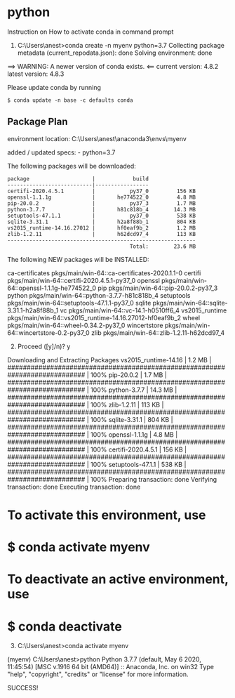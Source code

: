 # python

Instruction on How to activate conda in command prompt

1) C:\Users\anest>conda create -n myenv python=3.7
Collecting package metadata (current_repodata.json): done
Solving environment: done

==> WARNING: A newer version of conda exists. <==
  current version: 4.8.2
  latest version: 4.8.3

Please update conda by running

    $ conda update -n base -c defaults conda

## Package Plan ##

  environment location: C:\Users\anest\anaconda3\envs\myenv

  added / updated specs:
    - python=3.7

The following packages will be downloaded:

    package                    |            build
    ---------------------------|-----------------
    certifi-2020.4.5.1         |           py37_0         156 KB
    openssl-1.1.1g             |       he774522_0         4.8 MB
    pip-20.0.2                 |           py37_3         1.7 MB
    python-3.7.7               |       h81c818b_4        14.3 MB
    setuptools-47.1.1          |           py37_0         538 KB
    sqlite-3.31.1              |       h2a8f88b_1         804 KB
    vs2015_runtime-14.16.27012 |       hf0eaf9b_2         1.2 MB
    zlib-1.2.11                |       h62dcd97_4         113 KB
    ------------------------------------------------------------
                                           Total:        23.6 MB
The following NEW packages will be INSTALLED:

  ca-certificates    pkgs/main/win-64::ca-certificates-2020.1.1-0
  certifi            pkgs/main/win-64::certifi-2020.4.5.1-py37_0
  openssl            pkgs/main/win-64::openssl-1.1.1g-he774522_0
  pip                pkgs/main/win-64::pip-20.0.2-py37_3
  python             pkgs/main/win-64::python-3.7.7-h81c818b_4
  setuptools         pkgs/main/win-64::setuptools-47.1.1-py37_0
  sqlite             pkgs/main/win-64::sqlite-3.31.1-h2a8f88b_1
  vc                 pkgs/main/win-64::vc-14.1-h0510ff6_4
  vs2015_runtime     pkgs/main/win-64::vs2015_runtime-14.16.27012-hf0eaf9b_2
  wheel              pkgs/main/win-64::wheel-0.34.2-py37_0
  wincertstore       pkgs/main/win-64::wincertstore-0.2-py37_0
  zlib               pkgs/main/win-64::zlib-1.2.11-h62dcd97_4


2) Proceed ([y]/n)? y

Downloading and Extracting Packages
vs2015_runtime-14.16 | 1.2 MB    | ############################################################################ | 100%
pip-20.0.2           | 1.7 MB    | ############################################################################ | 100%
python-3.7.7         | 14.3 MB   | ############################################################################ | 100%
zlib-1.2.11          | 113 KB    | ############################################################################ | 100%
sqlite-3.31.1        | 804 KB    | ############################################################################ | 100%
openssl-1.1.1g       | 4.8 MB    | ############################################################################ | 100%
certifi-2020.4.5.1   | 156 KB    | ############################################################################ | 100%
setuptools-47.1.1    | 538 KB    | ############################################################################ | 100%
Preparing transaction: done
Verifying transaction: done
Executing transaction: done
#
# To activate this environment, use
#
#     $ conda activate myenv
#
# To deactivate an active environment, use
#
#     $ conda deactivate

3) C:\Users\anest>conda activate myenv

(myenv) C:\Users\anest>python
Python 3.7.7 (default, May  6 2020, 11:45:54) [MSC v.1916 64 bit (AMD64)] :: Anaconda, Inc. on win32
Type "help", "copyright", "credits" or "license" for more information.
>>>

SUCCESS!
